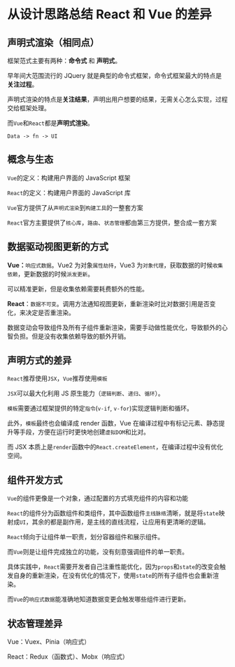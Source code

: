 # 从设计思路总结 React 和 Vue 的差异

## 声明式渲染（相同点）

框架范式主要有两种：**命令式** 和 **声明式**。

早年间大范围流行的 JQuery 就是典型的命令式框架，命令式框架最大的特点是**关注过程**。

声明式渲染的特点是**关注结果**，声明出用户想要的结果，无需关心怎么实现，过程交给框架处理。

而`Vue`和`React`都是**声明式渲染**。

```
Data -> fn -> UI
```

## 概念与生态

`Vue`的定义：构建用户界面的 JavaScript 框架

`React`的定义：构建用户界面的 JavaScript 库

`Vue`官方提供了从`声明式渲染`到`构建工具`的一整套方案

`React`官方主要提供了`核心库`，`路由`、`状态管理`都由第三方提供，整合成一套方案

## 数据驱动视图更新的方式

**Vue：**`响应式数据`。Vue2 为对象`属性劫持`，Vue3 为`对象代理`，获取数据的时候`收集依赖`，更新数据的时候`派发更新`。

可以精准更新，但是收集依赖需要耗费额外的性能。

**React**：`数据不可变`。调用方法通知视图更新，重新渲染时比对数据引用是否变化，来决定是否重渲染。

数据变动会导致组件及所有子组件重新渲染，需要手动做性能优化，导致额外的心智负担。但是没有收集依赖导致的额外开销。

## 声明方式的差异

`React`推荐使用`JSX`，`Vue`推荐使用`模板`

`JSX`可以最大化利用 JS 原生能力（`逻辑判断`、`递归`、`循环`）。

`模板`需要通过框架提供的特定`指令`(`v-if`, `v-for`)实现逻辑判断和循环。

此外，`模板`最终也会编译成 render 函数，Vue 在编译过程中有标记元素、静态提升等手段，方便在运行时更快地创建`虚拟DOM`和比对。

而 JSX 本质上是`render`函数中的`React.createElement`，在编译过程中没有优化空间。

## 组件开发方式

`Vue`的组件更像是一个对象，通过配置的方式填充组件的内容和功能

`React`的组件分为函数组件和类组件，其中函数组件`主线脉络`清晰，就是将`state`映射成`UI`，其余的都是副作用，是主线的直线流程，让应用有更清晰的逻辑。

`React`倾向于让组件单一职责，划分容器组件和展示组件。

而`Vue`则是让组件完成独立的功能，没有刻意强调组件的单一职责。

具体实践中，`React`需要开发者自己注重性能优化，因为`props`和`state`的改变会触发自身的重新渲染，在没有优化的情况下，使用`state`的所有子组件也会重新渲染。

而`Vue`的`响应式数据`能准确地知道数据变更会触发哪些组件进行更新。

## 状态管理差异

Vue：Vuex、Pinia（响应式）

React：Redux（函数式）、Mobx（响应式）
